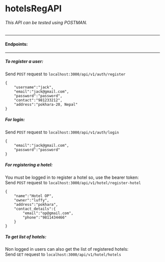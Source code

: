 # hotelsRegAPI

###### This API can be tested using POSTMAN.
---
#### Endpoints:
---
##### To register a user:<br>
Send `POST` request to `localhost:3000/api/v1/auth/register` 
```
{
    "username":"jack",
    "email":"jack@gmail.com",
    "password":"password",
    "contact":"981233212",
    "address":"pokhara-20, Nepal"
}
```

##### For login:
Send `POST` request to `localhost:3000/api/v1/auth/login`
```
{
    "email":"jack@gmail.com",
    "password":"password"
}
```
##### For registering a hotel:
You must be logged in to register a hotel so, use the bearer token:<br>
Send `POST` request to `localhost:3000/api/v1/hotel/register-hotel`
```
{
    "name":"Hotel OP",
    "owner":"luffy",
    "address":"pokhara",
    "contact_details":{
        "email":"op@gmail.com",
        "phone":"9811434466"
    }
}
```
##### To get list of hotels:
Non logged in users can also get the list of registered hotels:<br>
Send `GET` request to `localhost:3000/api/v1/hotel/hotels`
